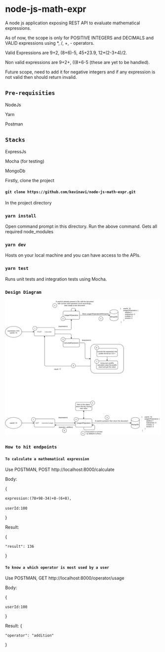 # node-js-math-expr
A node js application exposing REST API to evaluate mathematical expressions.

As of now, the scope is only for POSITIVE INTEGERS and DECIMALS and VALID expressions using *, /, +, - operators.

Valid Expressions are 9+2, (8+6)-5, 45+23.9, 12*(2-3+4)/2.

Non valid expressions are 9+2+, ((8+6-5 (these are yet to be handled).

Future scope, need to add it for negative integers and if any expression is not valid then should return invalid.

## `Pre-requisities`
NodeJs

Yarn

Postman

## `Stacks`
ExpressJs

Mocha (for testing)

MongoDb

Firstly, clone the project
#### `git clone https://github.com/kevinavi/node-js-math-expr.git`

In the project directory

### `yarn install`

Open command prompt in this directory. Run the above command.
Gets all required node_modules

### `yarn dev`

Hosts on your local machine and you can have access to the APIs.

### `yarn test`

Runs unit tests and integration tests using Mocha.

### `Design Diagram`
![alt text](https://github.com/kevinavi/node-js-math-expr/blob/main/Design.png)

### `How to hit endpoints`
#### `To calculate a mathematical expression`
Use POSTMAN, POST http://localhost:8000/calculate

Body:

{

    expression:(78+98-34)+8-(6+8),
    
    userId:100
    
}

Result:

{

    "result": 136
    
}

#### `To know a which operator is most used by a user`
Use POSTMAN, GET http://localhost:8000/operator/usage

Body:

{

    userId:100
    
}

Result:
{

    "operator": "addition"
    
}
